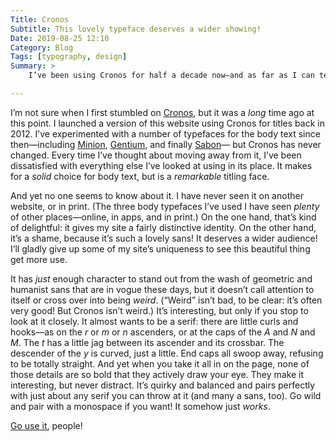 ```yaml
---
Title: Cronos
Subtitle: This lovely typeface deserves a wider showing!
Date: 2019-08-25 12:10
Category: Blog
Tags: [typography, design]
Summary: >
    I’ve been using Cronos for half a decade now—and as far as I can tell, I’m one of the only people out there using it! This lovely typeface deserves a wider showing!

---
```


I’m not sure when I first stumbled on [Cronos], but it was a *long* time ago at this point. I launched a version of this website using Cronos for titles back in 2012. I’ve experimented with a number of typefaces for the body text since then—including [Minion], [Gentium], and finally [Sabon]— but Cronos has never changed. Every time I’ve thought about moving away from it, I’ve been dissatisfied with everything else I’ve looked at using in its place. It makes for a *solid* choice for body text, but is a *remarkable* titling face.

[Cronos]: https://www.myfonts.com/fonts/adobe/cronos/
[Minion]: https://www.myfonts.com/fonts/adobe/minion/
[Gentium]: https://software.sil.org/gentium/
[Sabon]: https://www.myfonts.com/fonts/linotype/sabon/

And yet no one seems to know about it. I have never seen it on another website, or in print. (The three body typefaces I’ve used I have seen *plenty* of other places—online, in apps, and in print.) On the one hand, that’s kind of delightful: it gives my site a fairly distinctive identity. On the other hand, it’s a shame, because it’s such a lovely sans! It deserves a wider audience! I’ll gladly give up some of my site’s uniqueness to see this beautiful thing get more use.

It has *just* enough character to stand out from the wash of geometric and humanist sans that are in vogue these days, but it doesn’t call attention to itself or cross over into being *weird*. (“Weird” isn’t bad, to be clear: it’s often very good! But Cronos isn’t weird.) It’s interesting, but only if you stop to look at it closely. It almost wants to be a serif: there are little curls and hooks—as on the _r_ or _m_ or _n_ ascenders, or at the caps of the _A_ and _N_ and _M_. The _t_ has a little jag between its ascender and its crossbar. The descender of the _y_ is curved, just a little. End caps all swoop away, refusing to be totally straight. And yet when you take it all in on the page, none of those details are so bold that they actively draw your eye. They make it interesting, but never distract. It’s quirky and balanced and pairs perfectly with just about any serif you can throw at it (and many a sans, too). Go wild and pair with a monospace if you want! It somehow just *works*.

[Go use it][Cronos], people!
